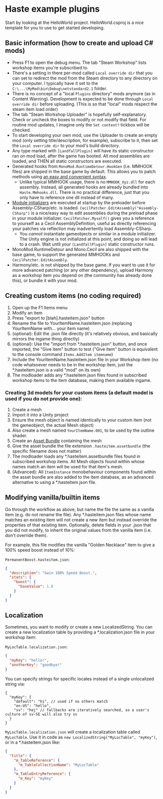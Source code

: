 ﻿Haste example plugins
===

Start by looking at the HelloWorld project. HelloWorld.csproj is a nice template for you to use to get started developing.

## Basic information (how to create and upload C# mods)

- Press F1 to open the debug menu. The tab "Steam Workshop" lists workshop items you're subscribed to.
- There's a setting in there per-mod called `Local override dir` that you can set to redirect the mod from the Steam directory to any directory on your computer. I typically have it set to the `C:\...\MyMod\bin\Debug\netstandard2.1` folder.
- There is no concept of a "local `Plugins` directory" mods anymore (as in Content Warning). Development is expected to be done through `Local override dir` before uploading. (This is so that "local" mods respect the steam item load order)
- The tab  "Steam Workshop Uploader" is hopefully self-explanatory. Check or uncheck the boxes to modify or not modify that field. For routine mod updates, I imagine only the `Set content?` tickbox will be checked.
- To start developing your own mod, use the Uploader to create an empty mod (only setting title/description, for example), subscribe to it, then set the `Local override dir` to your mod's build directory.
- Any type marked with `[LandfallPlugin]` will have its static constructor ran on mod load, after the game has booted. All mod assemblies are loaded, and THEN all static constructors are executed.
- Generated hooks from `MonoMod.RuntimeDetour.HookGen` (i.e. MMHOOK files) are shipped in the base game by default. This allows you to patch methods using [an easy and convenient syntax](https://monomod.dev/docs/RuntimeDetour.HookGen/Usage.html).
  - Unlike typical MMHOOK usage, there is no `MMHOOK_Xyz.dll` for each assembly. Instead, all generated hooks are already bundled into `Haste.Mmhooks.dll`. There is no practical difference, just that you only have to reference one dll instead of many.
- [Module initializers](https://learn.microsoft.com/en-us/dotnet/csharp/language-reference/proposals/csharp-9.0/module-initializers) are executed at startup by the preloader before Assembly-CSharp/etc. is loaded. `CecilPatcher.EditAssembly("Assembly-CSharp")` is a nice/easy way to edit assemblies during the preload phase in your module initializer. `CecilPatcher.Myself()` gives you a reference to yourself as a Cecil AssemblyDefinition, useful as directly referencing your patches via reflection may inadvertently load Assembly-CSharp.
  - You *cannot* instantiate gameobjects or similar in a module initializer. The Unity engine is not initialized at this point, and doing so will lead to a crash. Wait until your `[LandfallPlugin]` static constructor runs.
- MonoMod.RuntimeDetour and Mono.Cecil are also shipped with the base game, to support the generated MMHOOKs and `CecilPatcher.EditAssembly`.
- Harmony/etc. is not shipped by the base game. If you want to use it for more advanced patching (or any other dependency), upload Harmony as a workshop item you depend on (the community has already done this), or bundle it with your mod.

## Creating custom items (no coding required)

1) Open up the F1 Items menu
2) Modify an item
3) Press "export to \[blah\].hasteitem.json" button
4) Rename the file to YourItemName.hasteitem.json (replacing YourItemName with... your item name)
5) (optional): Edit the .json file directly (it's relatively obvious, and basically mirrors the ingame thing directly)
6) (optional): Use the "import from \*.hasteitem.json" button, and once imported, the "Give item" button to test ("Give item" button is equivalent to the console command `Items.AddItem itemname`)
7) Include the YourItemName.hasteitem.json file in your Workshop item (no code whatsoever needs to be in the workshop item, just the \*.hasteitem.json is a valid "mod" on its own)
8) The modloader adds any \*.hasteitem.json files found in subscribed workshop items to the item database, making them available ingame.

### Creating 3d models for your custom items (a default model is used if you do not provide one):

1) Create a mesh
2) Import it into a Unity project
3) Ensure the mesh object is named identically to your custom item (not the gameobject, the actual Mesh object)
4) Also create a mesh named `YourItemName.001`, to be used by the outline shader.
5) Create an [Asset Bundle](https://docs.unity3d.com/Manual/AssetBundlesIntro.html) containing the mesh
6) Give the asset bundle the file extension `.hasteitem.assetbundle` (the specific filename does not matter)
7) The modloader loads any \*.hasteitem.assetbundle files found in subscribed workshop items. All Mesh objects found within whose names match an item will be used for that item's mesh.
8) (Advanced): All `ItemInstance` monobehaviour components found within the asset bundle are also added to the item database, as an advanced alternative to using a \*.hasteitem.json file.

## Modifying vanilla/builtin items

Go through the workflow as above, but name the file the same as a vanilla item (e.g. do not rename the file). Any \*.hasteitem.json files whose name matches an existing item will not create a new item but instead override the properties of that existing item. Optionally, delete fields in your .json that you did not modify, to inherit the original values from the vanilla item (i.e. don't override them).

For example, this file modifies the vanilla "Golden Necklace" item to give a 100% speed boost instead of 10%:

`PermanentBoost.hasteitem.json`:

```json
{
  "description": "Gain 100% Speed Boost.",
  "stats": {
    "boost": {
      "baseValue": 1.0
    }
  }
}
```

## Localization

Sometimes, you want to modify or create a new LocalizedString. You can create a new localization table by providing a \*.localization.json file in your workshop item:

`MyLocTable.localization.json`:

```json
{
  "myKey": "hello!",
  "anotherKey": "goodbye!"
}
```

You can specify strings for specific locales instead of a single unlocalized string via:

```jsonc
{
  "myKey": {
    "default": "hi", // used if no others match
    "en-US": "hello",
    "sv": "hej" // fallbacks are iteratively searched, so a user's culture of sv-SE will also try sv
  }
}
```

`MyLocTable.localization.json` will create a localization table called `MyLocTable`. Use it in code as `new LocalizedString("MyLocTable", "myKey")`, or in a \*.hasteitem.json like:

```json
{
  "title": {
    "m_TableReference": {
      "m_TableCollectionName": "MyLocTable"
    },
    "m_TableEntryReference": {
      "m_Key": "myKey"
    }
  }
}
```
